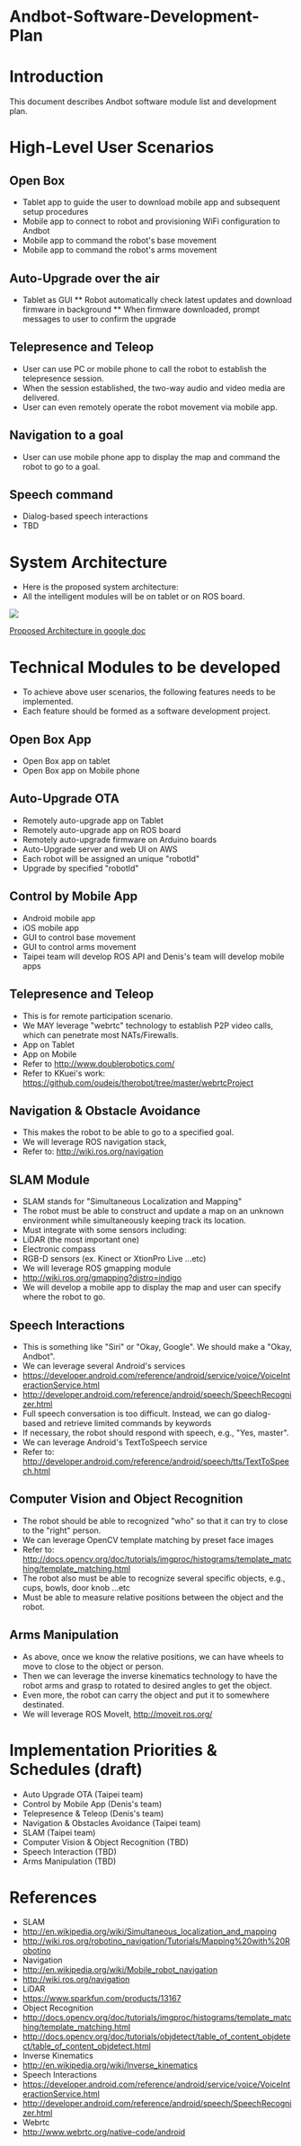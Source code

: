 # Andbot-Software-Development-Plan


# Introduction
This document describes Andbot software module list and development plan.

# High-Level User Scenarios

## Open Box
* Tablet app to guide the user to download mobile app and subsequent setup procedures
* Mobile app to connect to robot and provisioning WiFi configuration to Andbot
* Mobile app to command the robot's base movement
* Mobile app to command the robot's arms movement 

## Auto-Upgrade over the air
* Tablet as GUI 
** Robot automatically check latest updates and download firmware in background
** When firmware downloaded, prompt messages to user to confirm the upgrade
 

## Telepresence and Teleop
* User can use PC or mobile phone to call the robot to establish the telepresence session.
* When the session established, the two-way audio and video media are delivered.
* User can even remotely operate the robot movement via mobile app.

## Navigation to a goal
* User can use mobile phone app to display the map and command the robot to go to a goal.

## Speech command
* Dialog-based speech interactions
* TBD


# System Architecture
* Here is the proposed system architecture: 
* All the intelligent modules will be on tablet or on ROS board.

![](https://docs.google.com/drawings/d/1OLJy2XtJEqDVM9ngFmSA43X3o70QNqNm0j4HAXmmKoQ/pub?w=1514&h=1336)

[Proposed Architecture in google doc](https://docs.google.com/drawings/d/1OLJy2XtJEqDVM9ngFmSA43X3o70QNqNm0j4HAXmmKoQ/edit?usp=sharing)

# Technical Modules to be developed
* To achieve above user scenarios, the following features needs to be implemented.  
* Each feature should be formed as a software development project.  

## Open Box App
* Open Box app on tablet
* Open Box app on Mobile phone

## Auto-Upgrade OTA 
* Remotely auto-upgrade app on Tablet
* Remotely auto-upgrade app on ROS board
* Remotely auto-upgrade firmware on Arduino boards
* Auto-Upgrade server and web UI on AWS
* Each robot will be assigned an unique "robotId"
* Upgrade by specified "robotId"

## Control by Mobile App
* Android mobile app
* iOS mobile app
* GUI to control base movement
* GUI to control arms movement
* Taipei team will develop ROS API and Denis's team will develop mobile apps
 
## Telepresence and Teleop
* This is for remote participation scenario. 
* We MAY leverage "webrtc" technology to establish P2P video calls, which can penetrate most NATs/Firewalls.
* App on Tablet
* App on Mobile
* Refer to http://www.doublerobotics.com/ 
* Refer to KKuei's work: https://github.com/oudeis/therobot/tree/master/webrtcProject

## Navigation & Obstacle Avoidance
* This makes the robot to be able to go to a specified goal.
* We will leverage ROS navigation stack,
* Refer to: http://wiki.ros.org/navigation

## SLAM Module
* SLAM stands for "Simultaneous Localization and Mapping"
* The robot must be able to construct and update a map on an unknown environment while simultaneously keeping track its location.
* Must integrate with some sensors including:
 * LiDAR (the most important one)
 * Electronic compass
 * RGB-D sensors (ex. Kinect or XtionPro Live ...etc)
* We will leverage ROS gmapping module
 * http://wiki.ros.org/gmapping?distro=indigo
* We will develop a mobile app to display the map and user can specify where the robot to go.


## Speech Interactions
* This is something like "Siri" or "Okay, Google". We should make a "Okay, Andbot".
* We can leverage several Android's services
 * https://developer.android.com/reference/android/service/voice/VoiceInteractionService.html
 * http://developer.android.com/reference/android/speech/SpeechRecognizer.html
* Full speech conversation is too difficult. Instead, we can go dialog-based and retrieve limited commands by keywords 
* If necessary, the robot should respond with speech, e.g., "Yes, master".
 * We can leverage Android's TextToSpeech service 
 * Refer to: http://developer.android.com/reference/android/speech/tts/TextToSpeech.html


## Computer Vision and Object Recognition
* The robot should be able to recognized "who" so that it can try to close to the "right" person.
* We can leverage OpenCV template matching by preset face images
 * Refer to: http://docs.opencv.org/doc/tutorials/imgproc/histograms/template_matching/template_matching.html
* The robot also must be able to recognize several specific objects, e.g., cups, bowls, door knob ...etc
* Must be able to measure relative positions between the object and the robot.

## Arms Manipulation
* As above, once we know the relative positions, we can have wheels to move to close to the object or person.
* Then we can leverage the inverse kinematics technology to have the robot arms and grasp to rotated to desired angles to get the object.
* Even more, the robot can carry the object and put it to somewhere destinated. 
* We will leverage ROS MoveIt,  http://moveit.ros.org/





# Implementation Priorities & Schedules (draft)
* Auto Upgrade OTA (Taipei team)
* Control by Mobile App (Denis's team)
* Telepresence & Teleop (Denis's team)
* Navigation & Obstacles Avoidance  (Taipei team)
* SLAM (Taipei team)
* Computer Vision & Object Recognition (TBD)
* Speech Interaction (TBD)
* Arms Manipulation (TBD)


# References
* SLAM
 * http://en.wikipedia.org/wiki/Simultaneous_localization_and_mapping
 * http://wiki.ros.org/robotino_navigation/Tutorials/Mapping%20with%20Robotino
* Navigation
 * http://en.wikipedia.org/wiki/Mobile_robot_navigation
 * http://wiki.ros.org/navigation
* LiDAR
 * https://www.sparkfun.com/products/13167
* Object Recognition
 * http://docs.opencv.org/doc/tutorials/imgproc/histograms/template_matching/template_matching.html
 * http://docs.opencv.org/doc/tutorials/objdetect/table_of_content_objdetect/table_of_content_objdetect.html
* Inverse Kinematics
 * http://en.wikipedia.org/wiki/Inverse_kinematics
* Speech Interactions 
 * https://developer.android.com/reference/android/service/voice/VoiceInteractionService.html
 * http://developer.android.com/reference/android/speech/SpeechRecognizer.html
* Webrtc
 * http://www.webrtc.org/native-code/android
